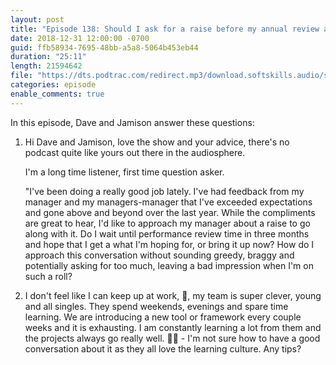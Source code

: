 ```yaml
---
layout: post
title: "Episode 138: Should I ask for a raise before my annual review and how to keep up with young, single, overtime-working co-workers"
date: 2018-12-31 12:00:00 -0700
guid: ffb58934-7695-48bb-a5a8-5064b453eb44
duration: "25:11"
length: 21594642
file: "https://dts.podtrac.com/redirect.mp3/download.softskills.audio/sse-138.mp3"
categories: episode
enable_comments: true
---
```


In this episode, Dave and Jamison answer these questions:

1. Hi Dave and Jamison, love the show and your advice, there's no podcast quite like yours out there in the audiosphere.
   
   I'm a long time listener, first time question asker.
   
   "I've been doing a really good job lately.  I've had feedback from my manager and my managers-manager that I've exceeded expectations and gone above and beyond over the last year.  While the compliments are great to hear, I'd like to approach my manager about a raise to go along with it. Do I wait until performance review time in three months and hope that I get a what I'm hoping for, or bring it up now? How do I approach this conversation without sounding greedy, braggy and potentially asking for too much, leaving a bad impression when I'm on such a roll?


2. I don't feel like I can keep up at work, 😬, my team is super clever, young and all singles. They spend weekends, evenings and spare time learning. We are introducing a new tool or framework every couple weeks and it is exhausting. I am constantly learning a lot from them and the projects always go really well. 🤷‍♂️ - I'm not sure how to have a good conversation about it as they all love the learning culture. Any tips?
